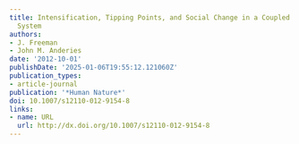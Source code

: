 ```yaml
---
title: Intensification, Tipping Points, and Social Change in a Coupled Forager-Resource
  System
authors:
- J. Freeman
- John M. Anderies
date: '2012-10-01'
publishDate: '2025-01-06T19:55:12.121060Z'
publication_types:
- article-journal
publication: '*Human Nature*'
doi: 10.1007/s12110-012-9154-8
links:
- name: URL
  url: http://dx.doi.org/10.1007/s12110-012-9154-8
---
```

